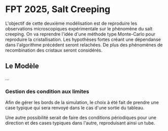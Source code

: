 # FPT 2025, Salt Creeping
L'objectif de cette deuxième modélisation est de reproduire les observations microscopiques expérimentale sur le phénomène du salt creeping. On va reprendre l'idée d'une méthode type Monte-Carlo pour reproduire la cristallisation. Les hypothèses fortes créant une dépendanse dans l'algorithme précédent seront relachées. De plus des phénomènes de recombination des cristaux seront considérés. 

## Le Modèle
...

### Gestion des condition aux limites

Afin de gérer les bords de la simulation, le choix à été fait de prendre une case typique qui sera renvoyé dans le cas d'une sortie du tableau. 

Une autre possibilité serait de faire des conditions périodiques pour une direction et des cases typiques dans l'autre, reproduisant ainsi un tube.